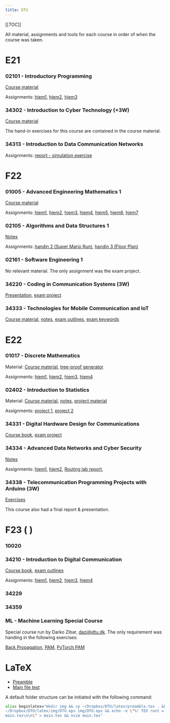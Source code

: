 ```yaml
---
title: DTU
---
```


[[_TOC_]]

All material, assignments and tools for each course in order of when the course
was taken.

# E21

### 02101 - Introductory Programming

[Course material](02101_material.zip)

Assignments: 
[hjem1](02101_hjem1.pdf),
[hjem2](02101_hjem2.pdf),
[hjem3](02101_hjem3.pdf)

### 34302 - Introduction to Cyber Technology (+3W)

[Course material](34302_material.zip) 

The hand-in exercises for this course are contained in the course material.

### 34313 - Introduction to Data Communication Networks

Assignments: 
[report - simulation exercise](34313_sim.pdf) 

# F22

### 01005 - Advanced Engineering Mathematics 1

[Course material](01005_material.zip) 

Assignments: 
[hjem1](01005_hjem1.pdf), 
[hjem2](01005_hjem2.pdf), 
[hjem3](01005_hjem3.pdf), 
[hjem4](01005_hjem4.pdf), 
[hjem5](01005_hjem5.pdf), 
[hjem6](01005_hjem6.pdf), 
[hjem7](01005_hjem7.pdf)

### 02105 - Algorithms and Data Structures 1

[Notes](02105_notes.pdf) 

Assignments: 
[handin 2 (Super Mario Run)](02105_handin2.pdf), 
[handin 3 (Floor Plan)](02105_handin3.pdf)

### 02161 - Software Engineering 1

No relevant material. The only assignment was the exam project.

### 34220 - Coding in Communication Systems (3W)

[Presentation](34220_presentation.pdf), 
[exam project](34220_report.pdf)

### 34333 - Technologies for Mobile Communication and IoT

[Course material](34333_material.pdf), 
[notes](34333_notes.pdf), 
[exam outlines](34333_outlines.pdf), 
[exam keywords](34333_keywords.pdf)

# E22

### 01017 - Discrete Mathematics

Material: 
[Course material](01017_material.zip), 
[tree-proof generator](01017_tpg.zip) 

Assignments:
[hjem1](01017_hjem1.pdf), 
[hjem2](01017_hjem2.pdf), 
[hjem3](01017_hjem3.pdf), 
[hjem4](01017_hjem4.pdf)

### 02402 - Introduction to Statistics

Material: 
[Course material](02402_material.zip), 
[notes](02402_notes.pdf), 
[project material](02402_projects.zip)

Assignments: 
[project 1](02402_project1.pdf), 
[project 2](02402_project2.pdf)

### 34331 - Digital Hardware Design for Communications

[Course book](34331_book.pdf), 
[exam project](34331_project.pdf) 

### 34334 - Advanced Data Networks and Cyber Security

[Notes](34334_notes.pdf)

Assignments:
[hjem1](34334_hjem1.pdf), 
[hjem2](34334_hjem2.pdf), 
[Routing lab report](34334_routing.pdf), 

### 34338 - Telecommunication Programming Projects with Arduino (3W)

[Exercises](34338_exercises.pdf)

This course also had a final report & presentation.

# F23 ( )

### 10020

### 34210 - Introduction to Digital Communication

[Course book](34210_notes.pdf), [exam outlines](34210_outlines.pdf) 

Assignments:
[hjem1](34210_hjem1.pdf), 
[hjem2](34210_hjem1.pdf), 
[hjem3](34210_hjem1.pdf), 
[hjem4](34210_hjem1.pdf) 

### 34229

### 34359

### ML - Machine Learning Special Course

Special course run by Darko Zibar, dazi@dtu.dk. The only requirement was handing
in the following exercises:

[Back Propagation](ml_back_propagation.pdf), 
[PAM](ml_pam.pdf), 
[PyTorch PAM](ml_pytorch_pam.pdf) 

# LaTeX

- [Preamble](latex_preamble) 
- [Main file test](latex_main) 

A default folder structure can be initiated with the following command:

```bash
alias beginlatex="mkdir img && cp ~/Dropbox/DTU/latex/preamble.tex . && cp
~/Dropbox/DTU/latex/img/DTU.eps img/DTU.eps && echo -e \"%! TEX root =
main.tex\n\n\" > main.tex && nvim main.tex"
```
